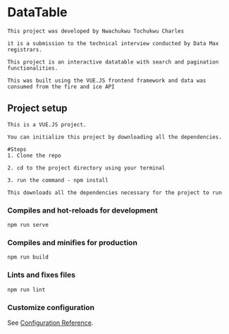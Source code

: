 # DataTable
```
This project was developed by Nwachukwu Tochukwu Charles

it is a submission to the technical interview conducted by Data Max registrars.

This project is an interactive datatable with search and pagination functionalities.

This was built using the VUE.JS frontend framework and data was consumed from the fire and ice API

```

## Project setup
```
This is a VUE.JS project.

You can initialize this project by downloading all the dependencies.

#Steps
1. Clone the repo

2. cd to the project directory using your terminal

3. run the command - npm install

This downloads all the dependencies necessary for the project to run 
```

### Compiles and hot-reloads for development
```
npm run serve
```

### Compiles and minifies for production
```
npm run build
```

### Lints and fixes files
```
npm run lint
```

### Customize configuration
See [Configuration Reference](https://cli.vuejs.org/config/).
